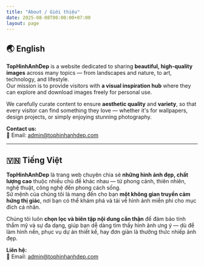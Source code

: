 ```yaml
---
title: "About / Giới thiệu"
date: 2025-08-08T00:00:00+07:00
layout: page
---
```


## 🌏 English

**TopHinhAnhDep** is a website dedicated to sharing **beautiful, high-quality images** across many topics — from landscapes and nature, to art, technology, and lifestyle.  
Our mission is to provide visitors with **a visual inspiration hub** where they can explore and download images freely for personal use.

We carefully curate content to ensure **aesthetic quality** and **variety**, so that every visitor can find something they love — whether it's for wallpapers, design projects, or simply enjoying stunning photography.

**Contact us:**  
📧 Email: [admin@tophinhanhdep.com](mailto:admin@tophinhanhdep.com)  

---

## 🇻🇳 Tiếng Việt

**TopHinhAnhDep** là trang web chuyên chia sẻ **những hình ảnh đẹp, chất lượng cao** thuộc nhiều chủ đề khác nhau — từ phong cảnh, thiên nhiên, nghệ thuật, công nghệ đến phong cách sống.  
Sứ mệnh của chúng tôi là mang đến cho bạn **một không gian truyền cảm hứng thị giác**, nơi bạn có thể khám phá và tải về hình ảnh miễn phí cho mục đích cá nhân.

Chúng tôi luôn **chọn lọc và biên tập nội dung cẩn thận** để đảm bảo tính thẩm mỹ và sự đa dạng, giúp bạn dễ dàng tìm thấy hình ảnh ưng ý — dù để làm hình nền, phục vụ dự án thiết kế, hay đơn giản là thưởng thức nhiếp ảnh đẹp.

**Liên hệ:**  
📧 Email: [admin@tophinhanhdep.com](mailto:admin@tophinhanhdep.com)

